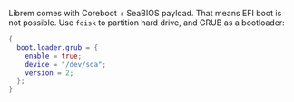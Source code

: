 Librem comes with Coreboot + SeaBIOS payload. That means EFI boot is not
possible. Use `fdisk` to partition hard drive, and GRUB as a bootloader:

```nix
{
  boot.loader.grub = {
    enable = true;
    device = "/dev/sda";
    version = 2;
  };
}
```
